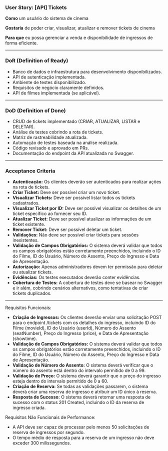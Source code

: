 ### User Story: [API] Tickets

**Como** um usuário do sistema de cinema

**Gostaria** de poder criar, visualizar, atualizar e remover tickets de cinema

**Para que** eu possa gerenciar a venda e disponibilidade de ingressos de forma eficiente.

---

### DoR (Definition of Ready)

- Banco de dados e infraestrutura para desenvolvimento disponibilizados.
- API de autenticação implementada.
- Ambiente de testes disponibilizado.
- Requisitos de negócio claramente definidos.
- API de filmes implementada (se aplicável).

---

### DoD (Definition of Done)

- CRUD de tickets implementado (CRIAR, ATUALIZAR, LISTAR e DELETAR).
- Análise de testes cobrindo a rota de tickets.
- Matriz de rastreabilidade atualizada.
- Automação de testes baseada na análise realizada.
- Código revisado e aprovado em PRs.
- Documentação do endpoint da API atualizada no Swagger.

---

### Acceptance Criteria

- **Autenticação:** Os clientes deverão ser autenticados para realizar ações na rota de tickets.
- **Criar Ticket:** Deve ser possível criar um novo ticket.
- **Visualizar Tickets:** Deve ser possível listar todos os tickets cadastrados.
- **Visualizar Ticket por ID:** Deve ser possível visualizar os detalhes de um ticket específico ao fornecer seu ID.
- **Atualizar Ticket:** Deve ser possível atualizar as informações de um ticket existente.
- **Remover Ticket:** Deve ser possível deletar um ticket.
- **Validações:** Não deve ser possível criar tickets para sessões inexistentes.
- **Validação de Campos Obrigatórios:** O sistema deverá validar que todos os campos obrigatórios estão corretamente preenchidos, incluindo o ID do Filme, ID do Usuário, Número do Assento, Preço do Ingresso e Data de Apresentação.
- **Autorização:** Apenas administradores devem ter permissão para deletar ou atualizar tickets.
- **Evidências:** Os testes executados deverão conter evidências.
- **Cobertura de Testes:** A cobertura de testes deve se basear no Swagger e ir além, cobrindo cenários alternativos, como tentativas de criar tickets duplicados.

---
Requisitos Funcionais:

- **Criação de Ingressos:** Os clientes deverão enviar uma solicitação POST para o endpoint /tickets com os detalhes do ingresso, incluindo ID do Filme (movieId), ID do Usuário (userId), Número do Assento (seatNumber), Preço do Ingresso (price), e Data de Apresentação (showtime).
- **Validação de Campos Obrigatórios:** O sistema deverá validar que todos os campos obrigatórios estão corretamente preenchidos, incluindo o ID do Filme, ID do Usuário, Número do Assento, Preço do Ingresso e Data de Apresentação.
- **Validação de Número do Assento:** O sistema deverá verificar que o número do assento está dentro do intervalo permitido de 0 a 99.
- **Validação de Preço:** O sistema deverá garantir que o preço do ingresso esteja dentro do intervalo permitido de 0 a 60.
- **Criação de Reserva:** Se todas as validações passarem, o sistema deverá criar uma reserva de ingresso e atribuir um ID único à reserva.
- **Resposta de Sucesso:** O sistema deverá retornar uma resposta de sucesso com o status 201 Created, incluindo o ID da reserva de ingresso criada.

Requisitos Não Funcionais de Performance:

- A API deve ser capaz de processar pelo menos 50 solicitações de reserva de ingressos por segundo.
- O tempo médio de resposta para a reserva de um ingresso não deve exceder 300 milissegundos.